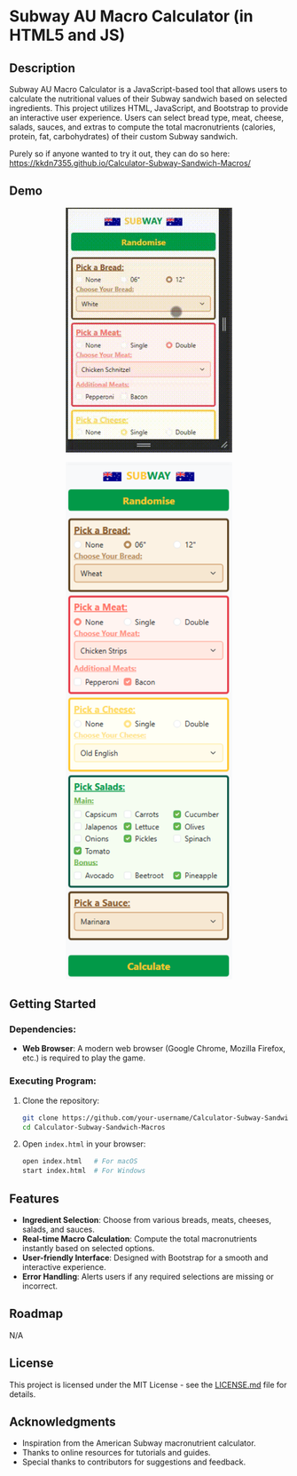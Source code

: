 # Subway AU Macro Calculator (in HTML5 and JS)

## Description

Subway AU Macro Calculator is a JavaScript-based tool that allows users to calculate the nutritional values of their Subway sandwich based on selected ingredients. This project utilizes HTML, JavaScript, and Bootstrap to provide an interactive user experience. Users can select bread type, meat, cheese, salads, sauces, and extras to compute the total macronutrients (calories, protein, fat, carbohydrates) of their custom Subway sandwich.

Purely so if anyone wanted to try it out, they can do so here: https://kkdn7355.github.io/Calculator-Subway-Sandwich-Macros/

## Demo

<p align="center">
  <img src="Demo.gif" alt="Demo" width="300">
</p>

<p align="center">
  <img src="Screenshot.png" alt="Screenshot" width="300">
</p>

## Getting Started

### Dependencies:

- **Web Browser**: A modern web browser (Google Chrome, Mozilla Firefox, etc.) is required to play the game.

### Executing Program:

1. Clone the repository:
   ```bash
   git clone https://github.com/your-username/Calculator-Subway-Sandwich-Macros.git
   cd Calculator-Subway-Sandwich-Macros
   ```

2. Open `index.html` in your browser:
   ```bash
   open index.html   # For macOS
   start index.html  # For Windows
   ```

## Features

- **Ingredient Selection**: Choose from various breads, meats, cheeses, salads, and sauces.
- **Real-time Macro Calculation**: Compute the total macronutrients instantly based on selected options.
- **User-friendly Interface**: Designed with Bootstrap for a smooth and interactive experience.
- **Error Handling**: Alerts users if any required selections are missing or incorrect.

## Roadmap

N/A

## License

This project is licensed under the MIT License - see the [LICENSE.md](LICENSE.md) file for details.

## Acknowledgments

* Inspiration from the American Subway macronutrient calculator.
* Thanks to online resources for tutorials and guides.
* Special thanks to contributors for suggestions and feedback.
